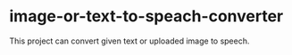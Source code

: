 # image-or-text-to-speach-converter
This project can convert given text or uploaded image to speech.
